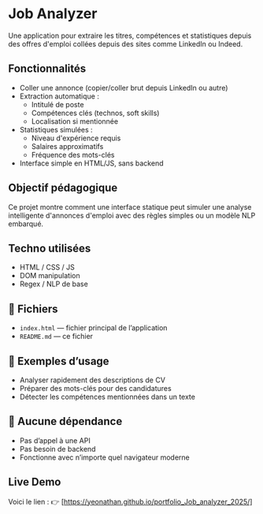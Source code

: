 # Job Analyzer

Une application pour extraire les titres, compétences et statistiques depuis des offres d'emploi collées depuis des sites comme LinkedIn ou Indeed.

## Fonctionnalités

- Coller une annonce (copier/coller brut depuis LinkedIn ou autre)
- Extraction automatique :
  - Intitulé de poste
  - Compétences clés (technos, soft skills)
  - Localisation si mentionnée
- Statistiques simulées :
  - Niveau d'expérience requis
  - Salaires approximatifs
  - Fréquence des mots-clés
- Interface simple en HTML/JS, sans backend

## Objectif pédagogique

Ce projet montre comment une interface statique peut simuler une analyse intelligente d'annonces d'emploi avec des règles simples ou un modèle NLP embarqué.

## Techno utilisées

- HTML / CSS / JS
- DOM manipulation
- Regex / NLP de base

## 📁 Fichiers

- `index.html` — fichier principal de l’application
- `README.md` — ce fichier

## 🎯 Exemples d’usage

- Analyser rapidement des descriptions de CV
- Préparer des mots-clés pour des candidatures
- Détecter les compétences mentionnées dans un texte

## 🚫 Aucune dépendance

- Pas d’appel à une API
- Pas besoin de backend
- Fonctionne avec n’importe quel navigateur moderne


## Live Demo
Voici le lien : 👉 [https://yeonathan.github.io/portfolio_Job_analyzer_2025/]

